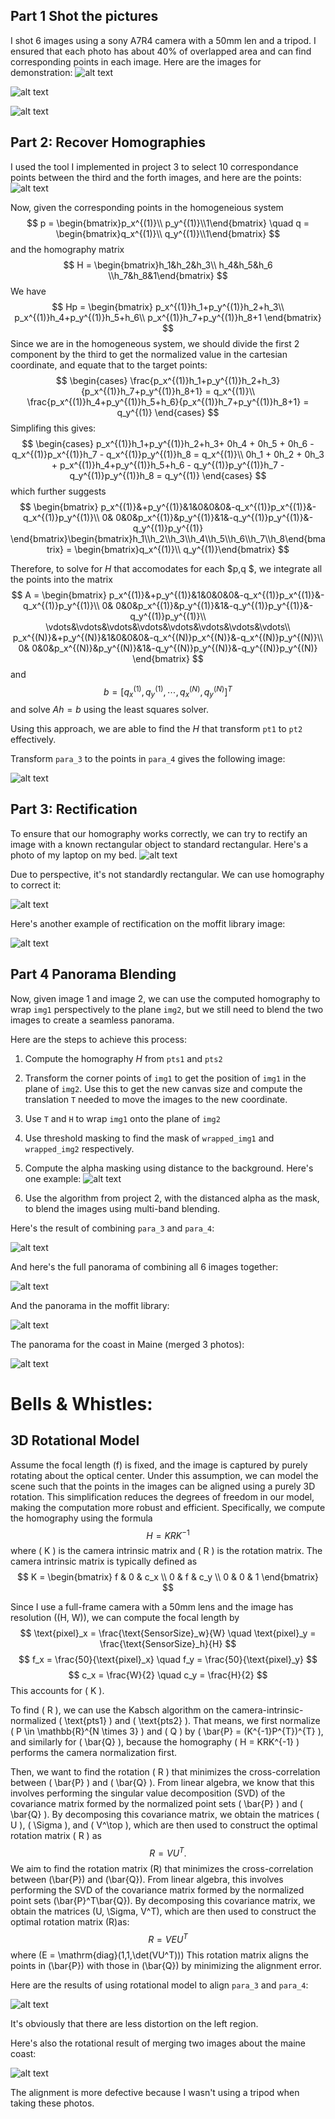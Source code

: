 ## Part 1 Shot the pictures

I shot 6 images using a sony A7R4 camera with a 50mm len and a tripod. I ensured that each photo has about 40% of overlapped area and can find corresponding points in each image.
Here are the images for demonstration:
![alt text](./images/demo.png)

![alt text](./images/moffit.png)

![alt text](./images/coast.png)

## Part 2: Recover Homographies
I used the tool I implemented in project 3 to select 10 correspondance points between the third and the forth images, and here are the points:
![alt text](./images/points.png)

Now, given the corresponding points in the homogeneious system
$$
p = \begin{bmatrix}p_x^{(1)}\\ p_y^{(1)}\\1\end{bmatrix} \quad q = \begin{bmatrix}q_x^{(1)}\\ q_y^{(1)}\\1\end{bmatrix}
$$
and the homography matrix 
$$
H = \begin{bmatrix}h_1&h_2&h_3\\ h_4&h_5&h_6 \\h_7&h_8&1\end{bmatrix}
$$
We have
$$
Hp = \begin{bmatrix}
p_x^{(1)}h_1+p_y^{(1)}h_2+h_3\\
p_x^{(1)}h_4+p_y^{(1)}h_5+h_6\\
p_x^{(1)}h_7+p_y^{(1)}h_8+1
\end{bmatrix}
$$
Since we are in the homogeneous system, we should divide the first 2 component by the third to get the normalized value in the cartesian coordinate, and equate that to the target points:
$$
\begin{cases}
\frac{p_x^{(1)}h_1+p_y^{(1)}h_2+h_3}{p_x^{(1)}h_7+p_y^{(1)}h_8+1} = q_x^{(1)}\\
\frac{p_x^{(1)}h_4+p_y^{(1)}h_5+h_6}{p_x^{(1)}h_7+p_y^{(1)}h_8+1} = q_y^{(1)}
\end{cases}
$$
Simplifing this gives:
$$
\begin{cases}
p_x^{(1)}h_1+p_y^{(1)}h_2+h_3+ 0h_4 + 0h_5 + 0h_6 - q_x^{(1)}p_x^{(1)}h_7 - q_x^{(1)}p_y^{(1)}h_8 = q_x^{(1)}\\
0h_1 + 0h_2 + 0h_3 + p_x^{(1)}h_4+p_y^{(1)}h_5+h_6 - q_y^{(1)}p_y^{(1)}h_7 - q_y^{(1)}p_y^{(1)}h_8 = q_y^{(1)}
\end{cases}
$$
which further suggests
$$
\begin{bmatrix}
p_x^{(1)}&+p_y^{(1)}&1&0&0&0&-q_x^{(1)}p_x^{(1)}&-q_x^{(1)}p_y^{(1)}\\
0& 0&0&p_x^{(1)}&p_y^{(1)}&1&-q_y^{(1)}p_y^{(1)}&-q_y^{(1)}p_y^{(1)}
\end{bmatrix}\begin{bmatrix}h_1\\h_2\\h_3\\h_4\\h_5\\h_6\\h_7\\h_8\end{bmatrix} = \begin{bmatrix}q_x^{(1)}\\ q_y^{(1)}\end{bmatrix}
$$

Therefore, to solve for $H$ that accomodates for each $p,q  $, we integrate all the points into the matrix
$$
A = \begin{bmatrix}
p_x^{(1)}&+p_y^{(1)}&1&0&0&0&-q_x^{(1)}p_x^{(1)}&-q_x^{(1)}p_y^{(1)}\\
0& 0&0&p_x^{(1)}&p_y^{(1)}&1&-q_y^{(1)}p_y^{(1)}&-q_y^{(1)}p_y^{(1)}\\
\vdots&\vdots&\vdots&\vdots&\vdots&\vdots&\vdots&\vdots\\
p_x^{(N)}&+p_y^{(N)}&1&0&0&0&-q_x^{(N)}p_x^{(N)}&-q_x^{(N)}p_y^{(N)}\\
0& 0&0&p_x^{(N)}&p_y^{(N)}&1&-q_y^{(N)}p_y^{(N)}&-q_y^{(N)}p_y^{(N)}
\end{bmatrix}
$$
and
$$
b = [q_x^{(1)}, q_y^{(1)}, \cdots, q_x^{(N)}, q_y^{(N)}]^{T}
$$
and solve $Ah = b$ using the least squares solver. 

Using this approach, we are able to find the $H$ that transform `pt1` to `pt2` effectively.

Transform `para_3` to the points in `para_4` gives the following image:

![alt text](./images/transform.png)

## Part 3: Rectification

To ensure that our homography works correctly, we can try to rectify an image with a known rectangular object to standard rectangular. Here's a photo of my laptop on my bed. 
![alt text](./images/laptop.png)


Due to perspective, it's not standardly rectangular. We can use homography to correct it:

![alt text](./images/laptop_c.png)

Here's another example of rectification on the moffit library image:


![alt text](./images/moffit_rec.png)



## Part 4 Panorama Blending

Now, given image 1 and image 2, we can use the computed homography to wrap `img1` perspectively to the plane `img2`, but we still need to blend the two images to create a seamless panorama.

Here are the steps to achieve this process:

1. Compute the homography $H$ from `pts1` and `pts2`

2. Transform the corner points of `img1` to get the position of `img1` in the plane of `img2`. Use this to get the new canvas size and compute the translation `T` needed to move the images to the new coordinate.

3. Use `T` and `H` to wrap `img1` onto the plane of `img2`

4. Use threshold masking to find the mask of `wrapped_img1` and `wrapped_img2` respectively.

5. Compute the alpha masking using distance to the background. Here's one example:
![alt text](./images/alpha.png)

6. Use the algorithm from project 2, with the distanced alpha as the mask, to blend the images using multi-band blending.

Here's the result of combining `para_3` and `para_4`:

![alt text](./images/paranoma.jpg)

And here's the full panorama of combining all 6 images together:

![alt text](./images/full.jpg)

And the panorama in the moffit library:

![alt text](./images/moffit_para.png)

The panorama for the coast in Maine (merged 3 photos):

![alt text](./images/paranoma_coast_2.jpg)

# Bells & Whistles:

## 3D Rotational Model

Assume the focal length \(f\) is fixed, and the image is captured by purely rotating about the optical center. Under this assumption, we can model the scene such that the points in the images can be aligned using a purely 3D rotation. This simplification reduces the degrees of freedom in our model, making the computation more robust and efficient.
Specifically, we compute the homography using the formula
$$
H = KRK^{-1}
$$
where \( K \) is the camera intrinsic matrix and \( R \) is the rotation matrix. The camera intrinsic matrix is typically defined as
$$
K = \begin{bmatrix}
f & 0 & c_x \\
0 & f & c_y \\
0 & 0 & 1
\end{bmatrix}
$$

Since I use a full-frame camera with a 50mm lens and the image has resolution \((H, W)\), we can compute the focal length by
$$
\text{pixel}_x = \frac{\text{SensorSize}_w}{W} \quad \text{pixel}_y = \frac{\text{SensorSize}_h}{H}
$$
$$
f_x = \frac{50}{\text{pixel}_x} \quad f_y = \frac{50}{\text{pixel}_y}
$$
$$
c_x = \frac{W}{2} \quad c_y = \frac{H}{2}
$$
This accounts for \( K \).

To find \( R \), we can use the Kabsch algorithm on the camera-intrinsic-normalized \( \text{pts1} \) and \( \text{pts2} \). That means, we first normalize \( P \in \mathbb{R}^{N \times 3} \) and \( Q \) by \( \bar{P} = (K^{-1}P^{T})^{T} \), and similarly for \( \bar{Q} \), because the homography \( H = KRK^{-1} \) performs the camera normalization first.

Then, we want to find the rotation \( R \) that minimizes the cross-correlation between \( \bar{P} \) and \( \bar{Q} \). From linear algebra, we know that this involves performing the singular value decomposition (SVD) of the covariance matrix formed by the normalized point sets \( \bar{P} \) and \( \bar{Q} \). By decomposing this covariance matrix, we obtain the matrices \( U \), \( \Sigma \), and \( V^\top \), which are then used to construct the optimal rotation matrix \( R \) as
$$
R = V U^T.
$$
We aim to find the rotation matrix \(R\) that minimizes the cross-correlation between \(\bar{P}\) and \(\bar{Q}\). From linear algebra, this involves performing the SVD of the covariance matrix formed by the normalized point sets (\bar{P}^T\bar{Q}\). By decomposing this covariance matrix, we obtain the matrices \(U, \Sigma, V^T\), which are then used to construct the optimal rotation matrix \(R\)as:
$$
R = VEU^T
$$
where \(E = \mathrm{diag}(1,1,\det(VU^T))\)
This rotation matrix aligns the points in \(\bar{P}\) with those in \(\bar{Q}\) by minimizing the alignment error.

Here are the results of using rotational model to align `para_3` and `para_4`:

![alt text](./images/rotate_3_4.png)

It's obviously that there are less distortion on the left region.

Here's also the rotational result of merging two images about the maine coast:

![alt text](./images/coast_R.png)

The alignment is more defective because I wasn't using a tripod when taking these photos. 








